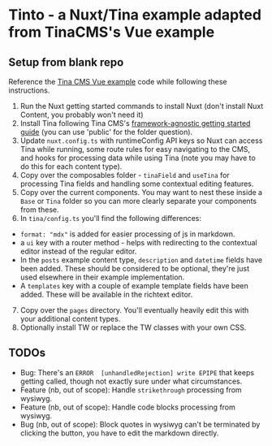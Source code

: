 # Tinto - a Nuxt/Tina example adapted from TinaCMS's Vue example

## Setup from blank repo

Reference the [Tina CMS Vue example](https://github.com/tinacms-examples/vue) code while following these instructions.

1. Run the Nuxt getting started commands to install Nuxt (don't install Nuxt Content, you probably won't need it)
2. Install Tina following Tina CMS's [framework-agnostic getting started guide](https://tina.io/docs/frameworks/other) (you can use 'public' for the folder question).
3. Update `nuxt.config.ts` with runtimeConfig API keys so Nuxt can access Tina while running, some route rules for easy navigating to the CMS, and hooks for processing data while using Tina (note you may have to do this for each content type).
4. Copy over the composables folder - `tinaField` and `useTina` for processing Tina fields and handling some contextual editing features.
5. Copy over the current components. You may want to nest these inside a `Base` or `Tina` folder so you can more clearly separate your components from these.
6. In `tina/config.ts` you'll find the following differences:

- `format: "mdx"` is added for easier processing of js in markdown.
- a `ui` key with a router method - helps with redirecting to the contextual editor instead of the regular editor.
- In the `posts` example content type, `description` and `datetime` fields have been added. These should be considered to be optional, they're just used elsewhere in their example implementation.
- A `templates` key with a couple of example template fields have been added. These will be available in the richtext editor.

7. Copy over the `pages` directory. You'll eventually heavily edit this with your additional content types.
8. Optionally install TW or replace the TW classes with your own CSS.

## TODOs

- Bug: There's an ` ERROR  [unhandledRejection] write EPIPE ` that keeps getting called, though not exactly sure under what circumstances.
- Feature (nb, out of scope): Handle `strikethrough` processing from wysiwyg.
- Feature (nb, out of scope): Handle code blocks processing from wysiwyg.
- Bug (nb, out of scope): Block quotes in wysiwyg can't be terminated by clicking the button, you have to edit the markdown directly.
